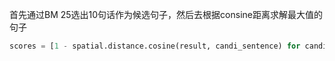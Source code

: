 

首先通过BM 25选出10句话作为候选句子，然后去根据consine距离求解最大值的句子

```python
scores = [1 - spatial.distance.cosine(result, candi_sentence) for candi_sentence in query_result]

```
